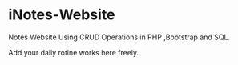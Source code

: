 # iNotes-Website
Notes Website Using CRUD Operations in PHP ,Bootstrap and SQL.

Add your daily rotine works here freely.
